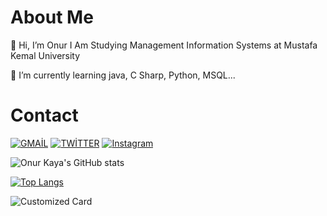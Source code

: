 
# About Me

👋 Hi, I’m Onur I Am Studying Management Information Systems at Mustafa Kemal University 

🌱 I’m currently learning java, C Sharp, Python, MSQL...


# Contact


[![GMAİL](https://img.shields.io/badge/Gmail-kayaonur607@gmail.com-green?style=for-the-badge&logo=gmail)](https://www.gmail.com)
[![TWİTTER](https://img.shields.io/badge/TWITTER-kayaonur607-blue?style=for-the-badge&logo=twitter)](https://twitter.com/kayaonur607)
[![Instagram](https://img.shields.io/badge/Instagram-kayaonur607-purple?style=for-the-badge&logo=instagram)](https://instagram.com/kayaonur607)

![Onur Kaya's GitHub stats](https://github-readme-stats.vercel.app/api?username=kayaonur607&show_icons=true&theme=midnight-purple)

[![Top Langs](https://github-readme-stats.vercel.app/api/top-langs/?username=kayaonur607&langs_count=5&theme=midnight-purple)](https://github.com/kayaonur607/github-readme-stats)

![Customized Card](https://github-readme-stats.vercel.app/api/pin?username=kayaonur607&repo=github-readme-stats&title_color=fff&icon_color=f9f9f9&text_color=9f9f9f&bg_color=151515)



<!---
kayaonur607/kayaonur607 is a ✨ special ✨ repository because its `README.md` (this file) appears on your GitHub profile.
You can click the Preview link to take a look at your changes.
--->










